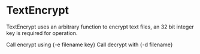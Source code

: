 # TextEncrypt

TextEncrypt uses an arbitrary function to encrypt text files, an 32 bit integer key is required for operation.

Call encrypt using {-e filename key}
Call decrypt with {-d filename}
